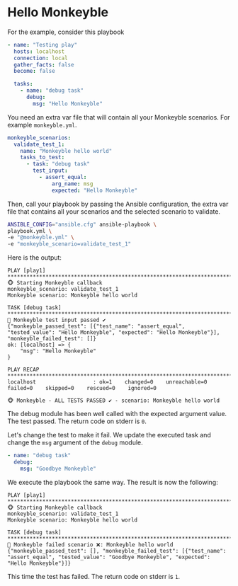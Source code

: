 # Hello Monkeyble

For the example, consider this playbook
```yaml
- name: "Testing play"
  hosts: localhost
  connection: local
  gather_facts: false
  become: false

  tasks:
    - name: "debug task"
      debug:
        msg: "Hello Monkeyble"
```

You need an extra var file that will contain all your Monkeyble scenarios. For example `monkeyble.yml`.
```yaml
monkeyble_scenarios:
  validate_test_1:
    name: "Monkeyble hello world"
    tasks_to_test:
      - task: "debug task"
        test_input:   
          - assert_equal:
              arg_name: msg
              expected: "Hello Monkeyble"
```

Then, call your playbook by passing the Ansible configuration, the extra var file that contains all your scenarios and the selected scenario to validate.
```bash
ANSIBLE_CONFIG="ansible.cfg" ansible-playbook \
playbook.yml \
-e "@monkeyble.yml" \
-e "monkeyble_scenario=validate_test_1"
```

Here is the output:

```
PLAY [play1] *******************************************************************************************************************************************************************************************************************************************************************************************************************************************************************************
🐵 Starting Monkeyble callback
monkeyble_scenario: validate_test_1
Monkeyble scenario: Monkeyble hello world

TASK [debug task] **************************************************************************************************************************************************************************************************************************************************************************************************************************************************************************
🙈 Monkeyble test input passed ✔
{"monkeyble_passed_test": [{"test_name": "assert_equal", "tested_value": "Hello Monkeyble", "expected": "Hello Monkeyble"}], "monkeyble_failed_test": []}
ok: [localhost] => {
    "msg": "Hello Monkeyble"
}

PLAY RECAP *********************************************************************************************************************************************************************************************************************************************************************************************************************************************************************************
localhost                  : ok=1    changed=0    unreachable=0    failed=0    skipped=0    rescued=0    ignored=0   

🐵 Monkeyble - ALL TESTS PASSED ✔ - scenario: Monkeyble hello world
```

The debug module has been well called with the expected argument value. The test passed. The return code on stderr is `0`.

Let's change the test to make it fail. We update the executed task and change the `msg` argument of the `debug` module.

```yaml
- name: "debug task"
  debug:
    msg: "Goodbye Monkeyble"
```

We execute the playbook the same way. The result is now the following:
```
PLAY [play1] *******************************************************************************************************************************************************************************************************************************************************************************************************************************************************************************
🐵 Starting Monkeyble callback
monkeyble_scenario: validate_test_1
Monkeyble scenario: Monkeyble hello world

TASK [debug task] **************************************************************************************************************************************************************************************************************************************************************************************************************************************************************************
🙊 Monkeyble failed scenario ❌: Monkeyble hello world
{"monkeyble_passed_test": [], "monkeyble_failed_test": [{"test_name": "assert_equal", "tested_value": "Goodbye Monkeyble", "expected": "Hello Monkeyble"}]}
```

This time the test has failed. The return code on stderr is `1`.
